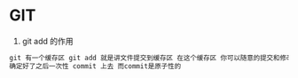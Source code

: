 
# GIT 

1. git add 的作用 <br>
```java
git 有一个缓存区 git add 就是讲文件提交到缓存区 在这个缓存区 你可以随意的提交和修改 
确定好了之后一次性 commit 上去 而commit是原子性的 
```
